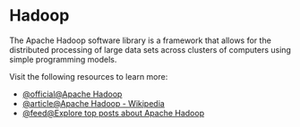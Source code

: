 # Hadoop

The Apache Hadoop software library is a framework that allows for the distributed processing of large data sets across clusters of computers using simple programming models.

Visit the following resources to learn more:

- [@official@Apache Hadoop](https://hadoop.apache.org/)
- [@article@Apache Hadoop - Wikipedia](https://en.wikipedia.org/wiki/Apache_Hadoop)
- [@feed@Explore top posts about Apache Hadoop](https://app.daily.dev/tags/apache-hadoop?ref=roadmapsh)